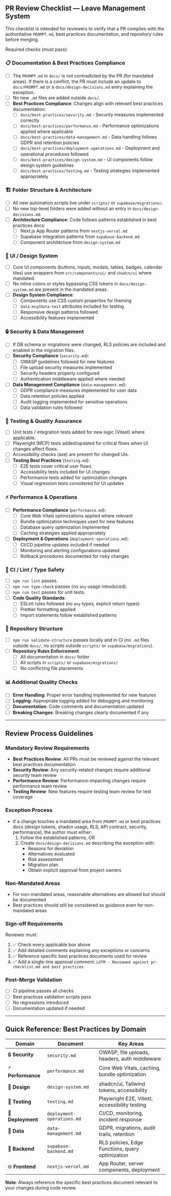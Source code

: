 ## PR Review Checklist — Leave Management System

This checklist is intended for reviewers to verify that a PR complies with the authoritative `PROMPT.md`, best practices documentation, and repository rules before merging.

Required checks (must pass):

### 📋 Documentation & Best Practices Compliance
- [ ] The `PROMPT.md` in `docs/` is not contradicted by the PR (for mandated areas). If there is a conflict, the PR must include an update to `docs/PROMPT.md` or a `docs/design-decisions.md` entry explaining the exception.
- [ ] No new `.md` files are added outside `docs/`.
- [ ] **Best Practices Compliance**: Changes align with relevant best practices documentation:
  - [ ] `docs/best-practices/security.md` - Security measures implemented correctly
  - [ ] `docs/best-practices/performance.md` - Performance optimizations applied where applicable
  - [ ] `docs/best-practices/data-management.md` - Data handling follows GDPR and retention policies
  - [ ] `docs/best-practices/deployment-operations.md` - Deployment and operational procedures followed
  - [ ] `docs/best-practices/design-system.md` - UI components follow design system guidelines
  - [ ] `docs/best-practices/testing.md` - Testing strategies implemented appropriately

### 🏗️ Folder Structure & Architecture
- [ ] All new automation scripts live under `scripts/` or `supabase/migrations/`.
- [ ] No new top-level folders were added without an entry in `docs/design-decisions.md`.
- [ ] **Architecture Compliance**: Code follows patterns established in best practices docs:
  - [ ] Next.js App Router patterns from `nextjs-vercel.md`
  - [ ] Supabase integration patterns from `supabase-backend.md`
  - [ ] Component architecture from `design-system.md`

### 🎨 UI / Design System
- [ ] Core UI components (buttons, inputs, modals, tables, badges, calendar tiles) use wrappers from `src/components/ui/` and `shadcn/ui` where mandated.
- [ ] No inline colors or styles bypassing CSS tokens in `docs/design-system.md` are present in the mandated areas.
- [ ] **Design System Compliance**:
  - [ ] Components use CSS custom properties for theming
  - [ ] `data-mcp`/`data-test` attributes included for testing
  - [ ] Responsive design patterns followed
  - [ ] Accessibility features implemented

### 🔒 Security & Data Management
- [ ] If DB schema or migrations were changed, RLS policies are included and enabled in the migration files.
- [ ] **Security Compliance** (`security.md`):
  - [ ] OWASP guidelines followed for new features
  - [ ] File upload security measures implemented
  - [ ] Security headers properly configured
  - [ ] Authentication middleware applied where needed
- [ ] **Data Management Compliance** (`data-management.md`):
  - [ ] GDPR compliance measures implemented for user data
  - [ ] Data retention policies applied
  - [ ] Audit logging implemented for sensitive operations
  - [ ] Data validation rules followed

### 🧪 Testing & Quality Assurance
- [ ] Unit tests / integration tests added for new logic (Vitest) where applicable.
- [ ] Playwright (MCP) tests added/updated for critical flows when UI changes affect flows.
- [ ] Accessibility checks (axe) are present for changed UIs.
- [ ] **Testing Best Practices** (`testing.md`):
  - [ ] E2E tests cover critical user flows
  - [ ] Accessibility tests included for UI changes
  - [ ] Performance tests added for optimization changes
  - [ ] Visual regression tests considered for UI updates

### ⚡ Performance & Operations
- [ ] **Performance Compliance** (`performance.md`):
  - [ ] Core Web Vitals optimizations applied where relevant
  - [ ] Bundle optimization techniques used for new features
  - [ ] Database query optimization implemented
  - [ ] Caching strategies applied appropriately
- [ ] **Deployment & Operations** (`deployment-operations.md`):
  - [ ] CI/CD pipeline updates included if needed
  - [ ] Monitoring and alerting configurations updated
  - [ ] Rollback procedures documented for risky changes

### 🔧 CI / Lint / Type Safety
- [ ] `npm run lint` passes.
- [ ] `npm run type-check` passes (no `any` usage introduced).
- [ ] `npm run test` passes for unit tests.
- [ ] **Code Quality Standards**:
  - [ ] ESLint rules followed (no `any` types, explicit return types)
  - [ ] Prettier formatting applied
  - [ ] Import statements follow established patterns

### 📁 Repository Structure
- [ ] `npm run validate-structure` passes locally and in CI (no `.md` files outside `docs/`, no scripts outside `scripts/` or `supabase/migrations`).
- [ ] **Repository Rules Enforcement**:
  - [ ] All documentation in `docs/` folder
  - [ ] All scripts in `scripts/` or `supabase/migrations/`
  - [ ] No conflicting file placements

### 📊 Additional Quality Checks
- [ ] **Error Handling**: Proper error handling implemented for new features
- [ ] **Logging**: Appropriate logging added for debugging and monitoring
- [ ] **Documentation**: Code comments and documentation updated
- [ ] **Breaking Changes**: Breaking changes clearly documented if any

---

## Review Process Guidelines

### Mandatory Review Requirements
- **Best Practices Review**: All PRs must be reviewed against the relevant best practices documentation
- **Security Review**: Any security-related changes require additional security team review
- **Performance Review**: Performance-impacting changes require performance team review
- **Testing Review**: New features require testing team review for test coverage

### Exception Process
- If a change touches a mandated area from `PROMPT.md` or best practices docs (design tokens, shadcn usage, RLS, API contract, security, performance), the author must either:
  1. Follow the established patterns, OR
  2. Create `docs/design-decisions.md` describing the exception with:
     - Reasons for deviation
     - Alternatives evaluated
     - Risk assessment
     - Migration plan
     - Obtain explicit approval from project owners

### Non-Mandated Areas
- For non-mandated areas, reasonable alternatives are allowed but should be documented
- Best practices should still be considered as guidance even for non-mandated areas

### Sign-off Requirements
Reviewer must:
1. ✅ Check every applicable box above
2. ✅ Add detailed comments explaining any exceptions or concerns
3. ✅ Reference specific best practices documents used for review
4. ✅ Add a single-line approval comment: `LGTM - Reviewed against pr-checklist.md and best practices`

### Post-Merge Validation
- [ ] CI pipeline passes all checks
- [ ] Best practices validation scripts pass
- [ ] No regressions introduced
- [ ] Documentation updated if needed

---

## Quick Reference: Best Practices by Domain

| Domain | Document | Key Areas |
|--------|----------|-----------|
| 🔒 **Security** | `security.md` | OWASP, file uploads, headers, auth middleware |
| ⚡ **Performance** | `performance.md` | Core Web Vitals, caching, bundle optimization |
| 🎨 **Design** | `design-system.md` | shadcn/ui, Tailwind tokens, accessibility |
| 🧪 **Testing** | `testing.md` | Playwright E2E, Vitest, accessibility testing |
| 🚀 **Deployment** | `deployment-operations.md` | CI/CD, monitoring, incident response |
| 💾 **Data** | `data-management.md` | GDPR, migrations, audit trails, retention |
| 🔧 **Backend** | `supabase-backend.md` | RLS policies, Edge Functions, query optimization |
| 🌐 **Frontend** | `nextjs-vercel.md` | App Router, server components, deployment |

**Note**: Always reference the specific best practices document relevant to your changes during code review.
